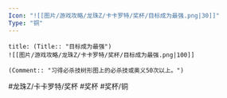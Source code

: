 ```yaml
---
Icon: "![[图片/游戏攻略/龙珠Z/卡卡罗特/奖杯/目标成为最强.png|30]]"
Type: "铜"
---
```

```ad-common-bronze-trophy
title: (Title:: "目标成为最强")
![[图片/游戏攻略/龙珠Z/卡卡罗特/奖杯/目标成为最强.png|100]]

(Comment:: "习得必杀技树形图上的必杀技或奥义50次以上。")
```

#龙珠Z/卡卡罗特/奖杯 #奖杯 #奖杯/铜

